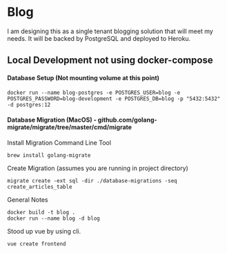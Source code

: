 # Blog
I am designing this as a single tenant blogging solution that will meet my needs.
It will be backed by PostgreSQL and deployed to Heroku.

## Local Development not using docker-compose

#### Database Setup (Not mounting volume at this point)
```shell script
docker run --name blog-postgres -e POSTGRES_USER=blog -e POSTGRES_PASSWORD=blog-development -e POSTGRES_DB=blog -p "5432:5432" -d postgres:12
```

#### Database Migration (MacOS) - github.com/golang-migrate/migrate/tree/master/cmd/migrate
Install Migration Command Line Tool
```shell script
brew install golang-migrate
```
Create Migration (assumes you are running in project directory)
```shell script
migrate create -ext sql -dir ./database-migrations -seq create_articles_table
```

General Notes
```shell script
docker build -t blog .
docker run --name blog -d blog
```

Stood up vue by using cli.
```shell script
vue create frontend
```